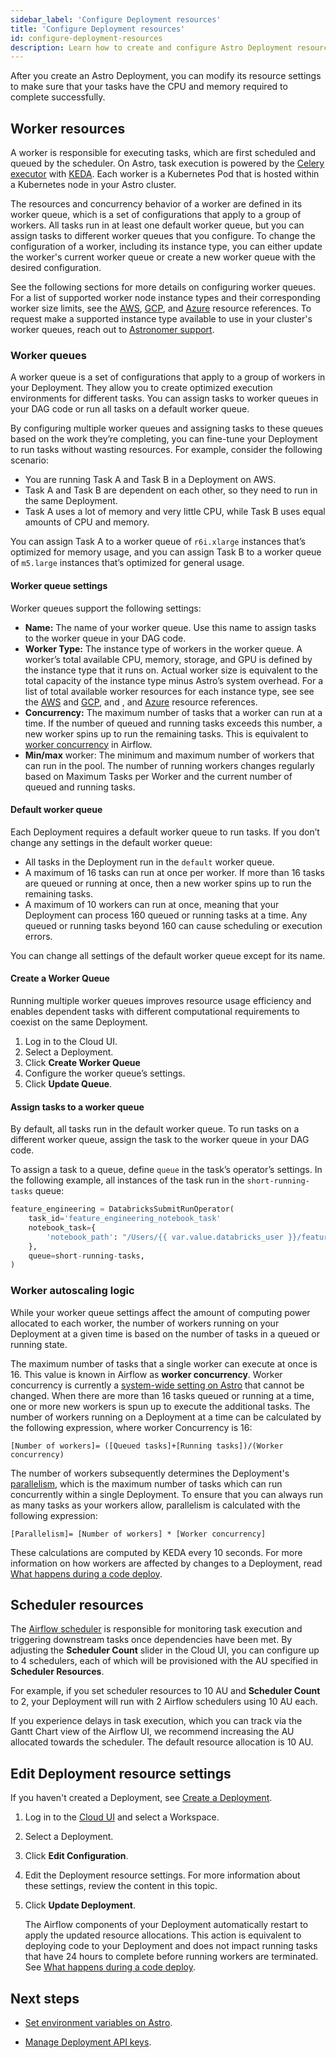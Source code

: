 ```yaml
---
sidebar_label: 'Configure Deployment resources'
title: 'Configure Deployment resources'
id: configure-deployment-resources
description: Learn how to create and configure Astro Deployment resources.
---
```


After you create an Astro Deployment, you can modify its resource settings to make sure that your tasks have the CPU and memory required to complete successfully.

## Worker resources

A worker is responsible for executing tasks, which are first scheduled and queued by the scheduler. On Astro, task execution is powered by the [Celery executor](https://airflow.apache.org/docs/apache-airflow/stable/executor/celery.html) with [KEDA](https://www.astronomer.io/blog/the-keda-autoscaler). Each worker is a Kubernetes Pod that is hosted within a Kubernetes node in your Astro cluster.

The resources and concurrency behavior of a worker are defined in its worker queue, which is a set of configurations that apply to a group of workers. All tasks run in at least one default worker queue, but you can assign tasks to different worker queues that you configure. To change the configuration of a worker, including its instance type, you can either update the worker's current worker queue or create a new worker queue with the desired configuration.

See the following sections for more details on configuring worker queues. For a list of supported worker node instance types and their corresponding worker size limits, see the [AWS](resource-reference-aws.md#deployment-worker-size-limits), [GCP](resource-reference-gcp.md#deployment-worker-size-limits), and [Azure](resource-reference-azure.md#deployment-worker-size-limits) resource references. To request make a supported instance type available to use in your cluster's worker queues, reach out to [Astronomer support](https://support.astronomer.io).

### Worker queues

A worker queue is a set of configurations that apply to a group of workers in your Deployment. They allow you to create optimized execution environments for different tasks. You can assign tasks to worker queues in your DAG code or run all tasks on a default worker queue.

By configuring multiple worker queues and assigning tasks to these queues based on the work they’re completing, you can fine-tune your Deployment to run tasks without wasting resources. For example, consider the following scenario:

- You are running Task A and Task B in a Deployment on AWS.
- Task A and Task B are dependent on each other, so they need to run in the same Deployment.
- Task A uses a lot of memory and very little CPU, while Task B uses equal amounts of CPU and memory.

You can assign Task A to a worker queue of `r6i.xlarge` instances that’s optimized for memory usage, and you can assign Task B to a worker queue of `m5.large` instances that’s optimized for general usage.

#### Worker queue settings

Worker queues support the following settings:

- **Name:** The name of your worker queue. Use this name to assign tasks to the worker queue in your DAG code.
- **Worker Type:** The instance type of workers in the worker queue. A worker’s total available CPU, memory, storage, and GPU is defined by the instance type that it runs on. Actual worker size is equivalent to the total capacity of the instance type minus Astro’s system overhead. For a list of total available worker resources for each instance type, see see the [AWS](resource-reference-aws.md#deployment-worker-size-limits) and [GCP](resource-reference-gcp.md#deployment-worker-size-limits), and , and [Azure](resource-reference-azure.md#deployment-worker-size-limits) resource references.
- **Concurrency:** The maximum number of tasks that a worker can run at a time. If the number of queued and running tasks exceeds this number, a new worker spins up to run the remaining tasks. This is equivalent to [worker concurrency](https://airflow.apache.org/docs/apache-airflow/stable/configurations-ref.html#worker-concurrency) in Airflow.
- **Min/max** worker: The minimum and maximum number of workers that can run in the pool.  The number of running workers changes regularly based on Maximum Tasks per Worker and the current number of queued and running tasks.

#### Default worker queue

Each Deployment requires a default worker queue to run tasks. If you don’t change any settings in the default worker queue:

- All tasks in the Deployment run in the `default` worker queue.
- A maximum of 16 tasks can run at once per worker. If more than 16 tasks are queued or running at once, then a new worker spins up to run the remaining tasks.
- A maximum of 10 workers can run at once, meaning that your Deployment can process 160 queued or running tasks at a time. Any queued or running tasks beyond 160 can cause scheduling or execution errors.

You can change all settings of the default worker queue except for its name.

#### Create a Worker Queue

Running multiple worker queues improves resource usage efficiency and enables dependent tasks with different computational requirements to coexist on the same Deployment.

1. Log in to the Cloud UI.
2. Select a Deployment.
3. Click **Create Worker Queue**
4. Configure the worker queue’s settings.
5. Click **Update Queue**.

#### Assign tasks to a worker queue

By default, all tasks run in the default worker queue. To run tasks on a different worker queue, assign the task to the worker queue in your DAG code.

To assign a task to a queue, define `queue` in the task’s operator’s settings. In the following example, all instances of the task run in the `short-running-tasks` queue:

```python
feature_engineering = DatabricksSubmitRunOperator(
	task_id='feature_engineering_notebook_task'
	notebook_task={
		'notebook_path': "/Users/{{ var.value.databricks_user }}/feature-eng_census-pred"
	},
	queue=short-running-tasks,
)
```

### Worker autoscaling logic

While your worker queue settings affect the amount of computing power allocated to each worker, the number of workers running on your Deployment at a given time is based on the number of tasks in a queued or running state.

The maximum number of tasks that a single worker can execute at once is 16. This value is known in Airflow as **worker concurrency**. Worker concurrency is currently a [system-wide setting on Astro](platform-variables.md) that cannot be changed. When there are more than 16 tasks queued or running at a time, one or more new workers is spun up to execute the additional tasks. The number of workers running on a Deployment at a time can be calculated by the following expression, where worker Concurrency is 16:

`[Number of workers]= ([Queued tasks]+[Running tasks])/(Worker concurrency)`

The number of workers subsequently determines the Deployment's [parallelism](https://airflow.apache.org/docs/apache-airflow/stable/configurations-ref.html#parallelism), which is the maximum number of tasks which can run concurrently within a single Deployment. To ensure that you can always run as many tasks as your workers allow, parallelism is calculated with the following expression:

`[Parallelism]= [Number of workers] * [Worker concurrency]`

These calculations are computed by KEDA every 10 seconds. For more information on how workers are affected by changes to a Deployment, read [What happens during a code deploy](deploy-code.md#what-happens-during-a-code-deploy).

## Scheduler resources

The [Airflow scheduler](https://airflow.apache.org/docs/apache-airflow/stable/concepts/scheduler.html) is responsible for monitoring task execution and triggering downstream tasks once dependencies have been met. By adjusting the **Scheduler Count** slider in the Cloud UI, you can configure up to 4 schedulers, each of which will be provisioned with the AU specified in **Scheduler Resources**.

For example, if you set scheduler resources to 10 AU and **Scheduler Count** to 2, your Deployment will run with 2 Airflow schedulers using 10 AU each.

If you experience delays in task execution, which you can track via the Gantt Chart view of the Airflow UI, we recommend increasing the AU allocated towards the scheduler. The default resource allocation is 10 AU.

## Edit Deployment resource settings

If you haven't created a Deployment, see [Create a Deployment](create-deployment.md).

1. Log in to the [Cloud UI](https://cloud.astronomer.io) and select a Workspace.
2. Select a Deployment.
3. Click **Edit Configuration**.
4. Edit the Deployment resource settings. For more information about these settings, review the content in this topic.
5. Click **Update Deployment**.

    The Airflow components of your Deployment automatically restart to apply the updated resource allocations. This action is equivalent to deploying code to your Deployment and does not impact running tasks that have 24 hours to complete before running workers are terminated. See [What happens during a code deploy](deploy-code.md#what-happens-during-a-code-deploy).

## Next steps

- [Set environment variables on Astro](environment-variables.md).

- [Manage Deployment API keys](api-keys.md).
